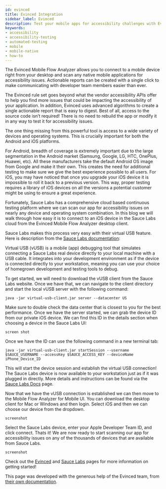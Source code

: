 ```yaml
---
id: evinced
title: Evinced Integration
sidebar_label: Evinced
description: Test your mobile apps for accessibility challenges with Evinced and the Sauce Labs cloud
keywords:
- accessibility
- accessibility-testing
- automated-testing
- mobile
- mobile-native
- how-to
---
```


The Evinced Mobile Flow Analyzer allows you to connect to a mobile device right from your desktop and scan any native mobile applications for accessibility issues. Actionable reports can be created with a single click to make communicating with developer team members easier than ever.

The Evinced rule set goes beyond what the vendor accessibility APIs offer to help you find more issues that could be impacting the accessibility of your application. In addition, Evinced uses advanced algorithms to create a single actionable report that is easy to digest. Best of all, access to the source code isn’t required! There is no need to rebuild the app or modify it in any way to test it for accessibility issues.

The one thing missing from this powerful tool is access to a wide variety of devices and operating systems. This is crucially important for both the Android and iOS platforms.

For Android, breadth of coverage is extremely important due to the large segmentation in the Android market (Samsung, Google, LG, HTC, OnePlus, Huawei, etc). All these manufacturers take the default Android OS image from Google and make it their own. This creates the need for additional testing to make sure we give the best experience possible to all users. For iOS, you may have noticed that once you upgrade your iOS device it is impossible to roll it back to a previous version. This way, proper testing requires a library of iOS devices on all the versions a potential customer might be using to ensure a great experience.

Fortunately, Sauce Labs has a comprehensive cloud based continuous testing platform where we can scan our app for accessibility issues on nearly any device and operating system combination. In this blog we will walk through how easy it is to connect to an iOS device in the Sauce Labs cloud from the Evinced Mobile Flow Analyzer desktop client.

Sauce Labs makes this process very easy with their virtual USB feature. Here is description from the [Sauce Labs documentation](https://docs.saucelabs.com/mobile-apps/features/virtual-usb/):

Virtual USB (vUSB) is a mobile (app) debugging tool that simulates connecting a Sauce Labs real device directly to your local machine with a USB cable. It integrates into your development environment as if the device is connected directly to your workstation, meaning you can use your choice of homegrown development and testing tools to debug.

To get started, we will need to download the vUSB client from the Sauce Labs website. Once we have that, we can navigate to the client directory and start the local vUSB server with the following command:

```java -jar virtual-usb-client.jar server --datacenter US```

Make sure to double check the data center that is closest to you for the best performance. Once we have the server started, we can grab the device ID from our private iOS device. We can find this ID in the details section when choosing a device in the Sauce Labs UI:


```screen shot```

Once we have the ID can use the following command in a new terminal tab:

```java -jar virtual-usb-client.jar startSession --username $SAUCE_USERNAME --accessKey $SAUCE_ACCESS_KEY --deviceName iPhone_Device_ID```

This will start the device session and establish the virtual USB connection! The Sauce Labs device is now available to your workstation just as if it was plugged in directly. More details and instructions can be found via the [Sauce Labs Docs](https://docs.saucelabs.com/mobile-apps/features/virtual-usb/) page.

Now that we have the vUSB connection is established we can then move to the Mobile Flow Analyzer for Mobile UI. You can download the desktop client for Mac or Windows and then login. Select iOS and then we can choose our device from the dropdown.

```screenshot```

Select the Sauce Labs device, enter your Apple Developer Team ID, and click connect. Thats it! We are now ready to start scanning our app for accessibility issues on any of the thousands of devices that are available from Sauce Labs.

```screenshot```

Check out the [Evinced](https://www.evinced.com/) and [Sauce Labs](https://saucelabs.com/sign-up) pages for more information on getting started!

This page was developed with the generous help of the Evinced team, from [their own documentation](https://get-evinced.com/blog/evinced-flow-analyzer-for-mobile-sauce-labs/).
